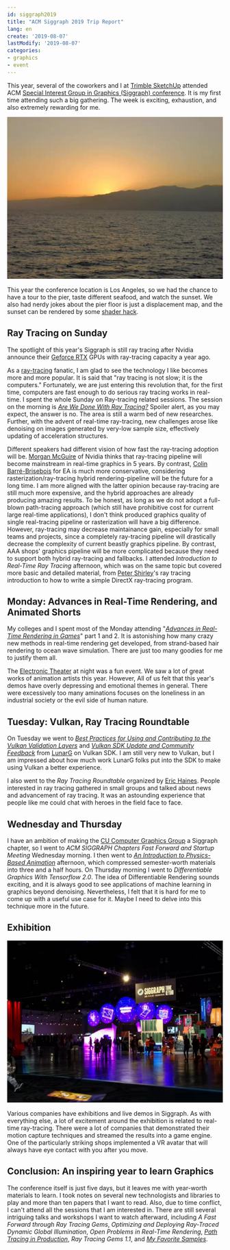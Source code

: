 ```yaml
---
id: siggraph2019
title: "ACM Siggraph 2019 Trip Report"
lang: en
create: '2019-08-07'
lastModify: '2019-08-07'
categories:
- graphics
- event
---
```


This year, several of the coworkers and I at [Trimble SketchUp](https://www.sketchup.com/) attended ACM [Special Interest Group in Graphics (Siggraph) conference](https://s2019.siggraph.org/). It is my first time attending such a big gathering. The week is exciting, exhaustion, and also extremely rewarding for me.

<div class="right-image-container">
  <img src="pier-sunset.jpg" alt="Sunset at the Santa Monica pier" />
</div>

This year the conference location is Los Angeles, so we had the chance to have a tour to the pier, taste different seafood, and watch the sunset. We also had nerdy jokes about the pier floor is just a displacement map, and the sunset can be rendered by some [shader hack](https://www.shadertoy.com/view/Ml2cWG).

## Ray Tracing on Sunday
The spotlight of this year's Siggraph is still ray tracing after Nvidia announce their [Geforce RTX](https://www.nvidia.com/en-us/geforce/20-series/) GPUs with ray-tracing capacity a year ago.

As a [ray-tracing](https://en.wikipedia.org/wiki/Ray_tracing_(graphics)) fanatic, I am glad to see the technology I like becomes more and more popular. It is said that "ray tracing is not slow; it is the computers." Fortunately, we are just entering this revolution that, for the first time, computers are fast enough to do serious ray tracing works in real-time. I spent the whole Sunday on Ray-tracing related sessions. The session on the morning is [*Are We Done With Ray Tracing?*](https://sites.google.com/view/arewedonewithraytracing) Spoiler alert, as you may expect, the answer is no. The area is still a warm bed of new researches. Further, with the advent of real-time ray-tracing, new challenges arose like denoising on images generated by very-low sample size, effectively updating of acceleration structures.

Different speakers had different vision of how fast the ray-tracing adoption will be. [Morgan McGuire](https://casual-effects.com/morgan/index.html) of Nvidia thinks that ray-tracing pipeline will become mainstream in real-time graphics in 5 years. By contrast, [Colin Barré-Brisebois](https://colinbarrebrisebois.com) for EA is much more conservative, considering rasterization/ray-tracing hybrid rendering-pipeline will be the future for a long time. I am more aligned with the latter opinion because ray-tracing are still much more expensive, and the hybrid approaches are already producing amazing results. To be honest, as long as we do not adopt a full-blown path-tracing approach (which still have prohibitive cost for current large real-time applications), I don't think produced graphics quality of single real-tracing pipeline or rasterization will have a big difference. However, ray-tracing may decrease maintainance gain, especially for small teams and projects, since a completely ray-tracing pipeline will drastically decrease the complexity of current beastly graphics pipeline. By contrast, AAA shops' graphics pipeline will be more complicated because they need to support both hybrid ray-tracing and fallbacks. I attended *Introduction to Real-Time Ray Tracing* afternoon, which was on the same topic but covered more basic and detailed material, from [Peter Shirley](https://research.nvidia.com/person/peter-shirley)'s ray tracing introduction to how to write a simple DirectX ray-tracing program.

## Monday: Advances in Real-Time Rendering, and Animated Shorts
My colleges and I spent most of the Monday attending "[*Advances in Real-Time Rendering in Games*](http://advances.realtimerendering.com/s2019/index.htm)" part 1 and 2. It is astonishing how many crazy new methods in real-time rendering get developed, from strand-based hair rendering to ocean wave simulation. There are just too many goodies for me to justify them all.

The [Electronic Theater](https://s2019.siggraph.org/conference/programs-events/computer-animation-festival/electronic-theater/) at night was a fun event. We saw a lot of great works of animation artists this year. However, All of us felt that this year's demos have overly depressing and emotional themes in general. There were excessively too many aminations focuses on the loneliness in an industrial society or the evil side of human nature.

## Tuesday: Vulkan, Ray Tracing Roundtable
On Tuesday we went to [*Best Practices for Using and Contributing to the Vulkan Validation Layers*](https://www.lunarg.com/wp-content/uploads/2019/07/LunarG-Validation-Layer-BoF.pdf) and [*Vulkan SDK Update and Community Feedback*](https://www.lunarg.com/wp-content/uploads/2019/07/LunarG-SDK-BoF.pdf) from [LunarG](https://www.lunarg.com/) on Vulkan SDK. I am still very new to Vulkan, but I am impressed about how much work LunarG folks put into the SDK to make using Vulkan a better experience.

I also went to the *Ray Tracing Roundtable* organized by [Eric Haines](https://erich.realtimerendering.com/). People interested in ray tracing gathered in small groups and talked about news and advancement of ray tracing. It was an astounding experience that people like me could chat with heroes in the field face to face.

## Wednesday and Thursday

I have an ambition of making the [CU Computer Graphics Group](https://cu-computer-graphics-group.netlify.com/) a Siggraph chapter, so I went to *ACM SIGGRAPH Chapters Fast Forward and Startup Meeting* Wednesday morning. I then went to [*An Introduction to Physics-Based Animation*](https://s2019.siggraph.org/presentation/?id=gensub_171&sess=sess193) afternoon, which compressed semester-worth materials into three and a half hours. On Thursday morning I went to *Differentiable Graphics With Tensorflow 2.0*. The idea of Differentiable Rendering sounds exciting, and it is always good to see applications of machine learning in graphics beyond denoising. Nevertheless, I felt that it is hard for me to come up with a useful use case for it. Maybe I need to delve into this technique more in the future.


## Exhibition
<div class="right-image-container">
  <img src="exhibition.jpg" alt="Siggraph 2019 Exhibition" />
</div>

Various companies have exhibitions and live demos in Siggraph. As with everything else, a lot of excitement around the exhibition is related to real-time ray-tracing. There were a lot of companies that demonstrated their motion capture techniques and streamed the results into a game engine. One of the particularly striking shops implemented a VR avatar that will always have eye contact with you after you move.

## Conclusion: An inspiring year to learn Graphics
The conference itself is just five days, but it leaves me with year-worth materials to learn. I took notes on several new technologists and libraries to play and more than ten papers that I want to read. Also, due to time conflict, I can't attend all the sessions that I am interested in. There are still several intriguing talks and workshops I want to watch afterward, including *A Fast Forward through Ray Tracing Gems*, *Optimizing and Deploying Ray-Traced Dynamic Global Illumination*, *Open Problems in Real-Time Rendering*, [*Path Tracing in Production*](https://jo.dreggn.org/path-tracing-in-production/2019/index.html), *Ray Tracing Gems 1.1*, and [*My Favorite Samples*](https://sites.google.com/view/myfavoritesamples).
